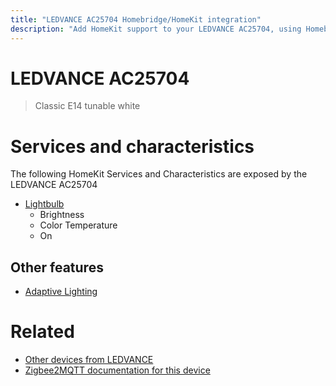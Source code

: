 ```yaml
---
title: "LEDVANCE AC25704 Homebridge/HomeKit integration"
description: "Add HomeKit support to your LEDVANCE AC25704, using Homebridge, Zigbee2MQTT and homebridge-z2m."
---
```

<!---
This file has been GENERATED using src/docgen/docgen.ts
DO NOT EDIT THIS FILE MANUALLY!
-->
# LEDVANCE AC25704
> Classic E14 tunable white


# Services and characteristics
The following HomeKit Services and Characteristics are exposed by
the LEDVANCE AC25704

* [Lightbulb](../../light.md)
  * Brightness
  * Color Temperature
  * On


## Other features
* [Adaptive Lighting](../../light.md)


# Related
* [Other devices from LEDVANCE](../index.md#ledvance)
* [Zigbee2MQTT documentation for this device](https://www.zigbee2mqtt.io/devices/AC25704.html)